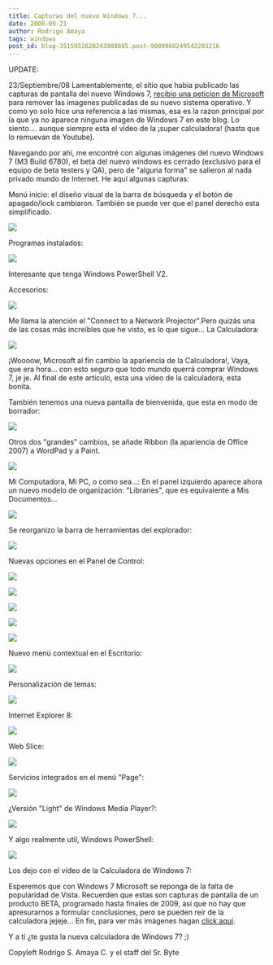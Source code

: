 ```yaml
---
title: Capturas del nuevo Windows 7...
date: 2008-09-21
author: Rodrigo Amaya
tags: windows
post_id: blog-3515952828243908885.post-9089960249542203216
---
```


UPDATE:

23/Septiembre/08 Lamentablemente, el sitio que habia publicado las capturas de pantalla del nuevo Windows 7, [recibio una peticion de Microsoft](http://www.thinknext.net/archives/2281) para remover las imagenes publicadas de su nuevo sistema operativo. Y como yo solo hice una referencia a las mismas, esa es la razon principal por la que ya no aparece ninguna imagen de Windows 7 en este blog. Lo siento.... aunque siempre esta el video de la ¡super calculadora! (hasta que lo remuevan de Youtube).

Navegando por ahí, me encontré con algunas imágenes del nuevo Windows 7 (M3 Build 6780), el beta del nuevo windows es cerrado (exclusivo para el equipo de beta testers y QA), pero de "alguna forma" se salieron al nada privado mundo de Internet. He aquí algunas capturas:

Menú inicio: el diseño visual de la barra de búsqueda y el botón de apagado/lock cambiaron. También se puede ver que el panel derecho esta simplificado.

![](http://www.thinknext.net/content/2008/09/win7/start-menu.png)

Programas instalados:

![](http://www.thinknext.net/content/2008/09/win7/start-programs.png)

Interesante que tenga Windows PowerShell V2.

Accesorios:

![](http://www.thinknext.net/content/2008/09/win7/start-accessories.png)

Me llama la atención el "Connect to a Network Projector".Pero quizás una de las cosas más increíbles que he visto, es lo que sigue... La Calculadora:

![](http://www.thinknext.net/content/2008/09/win7/calculator.png)

¡Woooow, Microsoft al fin cambio la apariencia de la Calculadora!, Vaya, que era hora... con esto seguro que todo mundo querrá comprar Windows 7, je je. Al final de este articulo, esta una vídeo de la calculadora, esta bonita.

También tenemos una nueva pantalla de bienvenida, que esta en modo de borrador:

![](http://www.thinknext.net/content/2008/09/win7/welcome.png)

Otros dos "grandes" cambios, se añade Ribbon (la apariencia de Office 2007) a WordPad y a Paint.

![](http://www.thinknext.net/content/2008/09/win7/wordpad.png)

Mi Computadora, Mi PC, o como sea...: En el panel izquierdo aparece ahora un nuevo modelo de organización: "Libraries", que es equivalente a Mis Documentos...

![](http://www.thinknext.net/content/2008/09/win7/computer.png)

Se reorganizo la barra de herramientas del explorador:

![](http://www.thinknext.net/content/2008/09/win7/Computer-menu1.png)

Nuevas opciones en el Panel de Control:

![](http://www.thinknext.net/content/2008/09/win7/cp-sysicon.png)

![](http://www.thinknext.net/content/2008/09/win7/cp-sysicon-window.png)

![](http://www.thinknext.net/content/2008/09/win7/cp-loc.png)

![](http://www.thinknext.net/content/2008/09/win7/cp-cre.png)

![](http://www.thinknext.net/content/2008/09/win7/cp-bio.png)

Nuevo menú contextual en el Escritorio:

![](http://www.thinknext.net/content/2008/09/win7/desktop-context-menu.png)

Personalización de temas:

![](http://www.thinknext.net/content/2008/09/win7/desktop-personlize.png)

Internet Explorer 8:

![](http://www.thinknext.net/content/2008/09/win7/ie8-2-error-message.png)

Web Slice:

![](http://www.thinknext.net/content/2008/09/win7/ie8-3-webslice.png)

Servicios integrados en el menú "Page":

![](http://www.thinknext.net/content/2008/09/win7/ie8-4-page.png)

¿Versión "Light" de Windows Media Player?:

![](http://www.thinknext.net/content/2008/09/win7/light-wmping.png)

Y algo realmente util, Windows PowerShell:

![](http://www.thinknext.net/content/2008/09/win7/powershell.png)

Los dejo con el vídeo de la Calculadora de Windows 7:

Esperemos que con Windows 7 Microsoft se reponga de la falta de popularidad de Vista. Recuerden que estas son capturas de pantalla de un producto BETA, programado hasta finales de 2009, así que no hay que apresurarnos a formular conclusiones, pero se pueden reír de la calculadora jejeje... En fin, para ver más imágenes hagan [click aquí](http://www.thinknext.net/).

Y a tí ¿te gusta la nueva calculadora de Windows 7? ;)

Copyleft Rodrigo S. Amaya C. y el staff del Sr. Byte